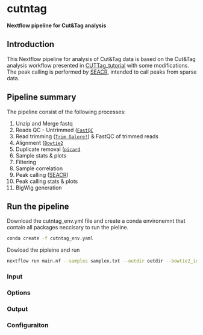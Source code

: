 # cutntag
**Nextflow pipeline for Cut&amp;Tag analysis**

## Introduction
This Nextflow pipeline for analysis of Cut&Tag data is based on the Cut&Tag analysis workflow presented in [CUTTag_tutorial](https://github.com/yezhengSTAT/CUTTag_tutorial) with some modifications.
The peak calling is performed by [SEACR](https://github.com/FredHutch/SEACR), intended to call peaks from sparse data.

## Pipeline summary

The pipeline consist of the following processes:

1. Unzip and Merge fastq
2. Reads QC - Untrimmed ([`FastQC`](https://www.bioinformatics.babraham.ac.uk/projects/fastqc/)
3. Read trimming ([`Trim Galore!`](https://www.bioinformatics.babraham.ac.uk/projects/trim_galore/)) & FastQC of trimmed reads
4. Alignment ([`Bowtie2`](https://www.bioinformatics.babraham.ac.uk/projects/fastqc/)
5. Duplicate removal ([`picard`](https://broadinstitute.github.io/picard/)
6. Sample stats & plots
7. Filtering
8. Sample correlation
9. Peak calling ([SEACR](https://github.com/FredHutch/SEACR))
10. Peak calling stats & plots
11. BigWig generation

## Run the pipeline

Download the cutntag_env.yml file and create a conda environemnt that contain all packages neccisary to run the pieline.
```bash
conda create -f cutntag_env.yaml
```

Dowload the pipleine and run
```bash
nextflow run main.nf --samples samplex.txt --outdir outdir --bowtie2_index /path/to/bowtie_index/prefix --chromsize /path/to/chrom.sizes --design design.txt
```

### Input

### Options

### Output

### Configuraiton
